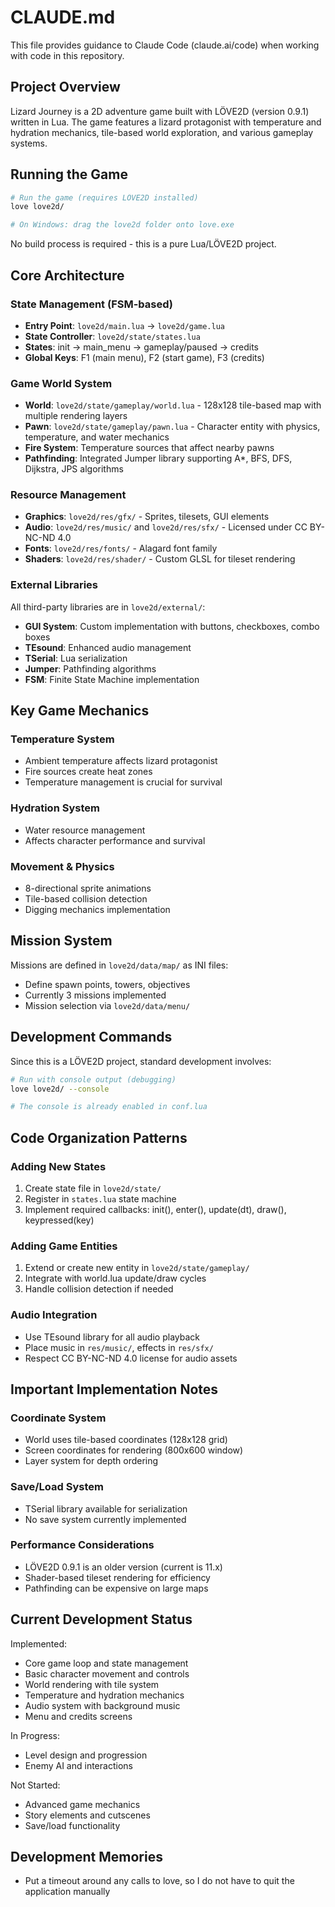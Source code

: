 # CLAUDE.md

This file provides guidance to Claude Code (claude.ai/code) when working with code in this repository.

## Project Overview

Lizard Journey is a 2D adventure game built with LÖVE2D (version 0.9.1) written in Lua. The game features a lizard protagonist with temperature and hydration mechanics, tile-based world exploration, and various gameplay systems.

## Running the Game

```bash
# Run the game (requires LÖVE2D installed)
love love2d/

# On Windows: drag the love2d folder onto love.exe
```

No build process is required - this is a pure Lua/LÖVE2D project.

## Core Architecture

### State Management (FSM-based)
- **Entry Point**: `love2d/main.lua` → `love2d/game.lua`
- **State Controller**: `love2d/state/states.lua`
- **States**: init → main_menu → gameplay/paused → credits
- **Global Keys**: F1 (main menu), F2 (start game), F3 (credits)

### Game World System
- **World**: `love2d/state/gameplay/world.lua` - 128x128 tile-based map with multiple rendering layers
- **Pawn**: `love2d/state/gameplay/pawn.lua` - Character entity with physics, temperature, and water mechanics
- **Fire System**: Temperature sources that affect nearby pawns
- **Pathfinding**: Integrated Jumper library supporting A*, BFS, DFS, Dijkstra, JPS algorithms

### Resource Management
- **Graphics**: `love2d/res/gfx/` - Sprites, tilesets, GUI elements
- **Audio**: `love2d/res/music/` and `love2d/res/sfx/` - Licensed under CC BY-NC-ND 4.0
- **Fonts**: `love2d/res/fonts/` - Alagard font family
- **Shaders**: `love2d/res/shader/` - Custom GLSL for tileset rendering

### External Libraries
All third-party libraries are in `love2d/external/`:
- **GUI System**: Custom implementation with buttons, checkboxes, combo boxes
- **TEsound**: Enhanced audio management
- **TSerial**: Lua serialization
- **Jumper**: Pathfinding algorithms
- **FSM**: Finite State Machine implementation

## Key Game Mechanics

### Temperature System
- Ambient temperature affects lizard protagonist
- Fire sources create heat zones
- Temperature management is crucial for survival

### Hydration System  
- Water resource management
- Affects character performance and survival

### Movement & Physics
- 8-directional sprite animations
- Tile-based collision detection
- Digging mechanics implementation

## Mission System

Missions are defined in `love2d/data/map/` as INI files:
- Define spawn points, towers, objectives
- Currently 3 missions implemented
- Mission selection via `love2d/data/menu/`

## Development Commands

Since this is a LÖVE2D project, standard development involves:
```bash
# Run with console output (debugging)
love love2d/ --console

# The console is already enabled in conf.lua
```

## Code Organization Patterns

### Adding New States
1. Create state file in `love2d/state/`
2. Register in `states.lua` state machine
3. Implement required callbacks: init(), enter(), update(dt), draw(), keypressed(key)

### Adding Game Entities
1. Extend or create new entity in `love2d/state/gameplay/`
2. Integrate with world.lua update/draw cycles
3. Handle collision detection if needed

### Audio Integration
- Use TEsound library for all audio playback
- Place music in `res/music/`, effects in `res/sfx/`
- Respect CC BY-NC-ND 4.0 license for audio assets

## Important Implementation Notes

### Coordinate System
- World uses tile-based coordinates (128x128 grid)
- Screen coordinates for rendering (800x600 window)
- Layer system for depth ordering

### Save/Load System
- TSerial library available for serialization
- No save system currently implemented

### Performance Considerations
- LÖVE2D 0.9.1 is an older version (current is 11.x)
- Shader-based tileset rendering for efficiency
- Pathfinding can be expensive on large maps

## Current Development Status

Implemented:
- Core game loop and state management
- Basic character movement and controls
- World rendering with tile system
- Temperature and hydration mechanics
- Audio system with background music
- Menu and credits screens

In Progress:
- Level design and progression
- Enemy AI and interactions

Not Started:
- Advanced game mechanics
- Story elements and cutscenes
- Save/load functionality

## Development Memories
- Put a timeout around any calls to love, so I do not have to quit the application manually